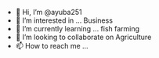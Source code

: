 - 👋 Hi, I’m @ayuba251
- 👀 I’m interested in ... Business
- 🌱 I’m currently learning ... fish farming
- 💞️ I’m looking to collaborate on Agriculture
- 📫 How to reach me ...

<!---
ayuba251/ayuba251 is a ✨ special ✨ repository because its `README.md` (this file) appears on your GitHub profile.
You can click the Preview link to take a look at your changes.
--->
